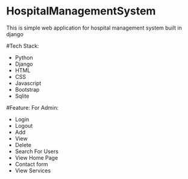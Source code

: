 # HospitalManagementSystem
This is simple web application for hospital management system built in django

#Tech Stack:
- Python
- Django
- HTML
- CSS
- Javascript
- Bootstrap 
- Sqlite 

#Feature:
 For Admin:
 - Login 
 - Logout
 - Add
 - View 
 - Delete
 - Search
 For Users
 - View Home Page
 - Contact form 
 - View Services


